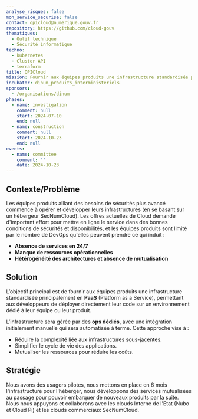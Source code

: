 ```yaml
---
analyse_risques: false
mon_service_securise: false
contact: opicloud@numerique.gouv.fr
repository: https://github.com/cloud-gouv
thematiques:
  - Outil technique
  - Sécurité informatique
techno:
  - kubernetes
  - Cluster API
  - terraform
title: OPICloud
mission: Fournir aux équipes produits une infrastructure standardisée principalement en PaaS (Platform as a Service), permettant aux développeurs de déployer directement leur code sur un environnement dédié à leur équipe ou leur produit.
incubator: dinum_produits_interministeriels
sponsors:
  - /organisations/dinum
phases:
  - name: investigation
    comment: null
    start: 2024-07-10
    end: null
  - name: construction
    comment: null
    start: 2024-10-23
    end: null
events:
  - name: committee
    comment: ''
    date: 2024-10-23
---
```

## Contexte/Problème

Les équipes produits aillant des besoins de sécurités plus avancé commence à opérer et développer leurs infrastructures (en se basant sur un hébergeur SecNumCloud). Les offres actuelles de Cloud demande d'important effort pour mettre en ligne le service dans des bonnes conditions de sécurités et disponibilités, et les équipes produits sont limité par le nombre de DevOps qu'elles peuvent prendre ce qui induit : 
- **Absence de services en 24/7**
- **Manque de ressources opérationnelles**
- **Hétérogénéité des architectures et absence de mutualisation**

## Solution

L’objectif principal est de fournir aux équipes produits une infrastructure standardisée principalement en **PaaS** (Platform as a Service), permettant aux développeurs de déployer directement leur code sur un environnement dédié à leur équipe ou leur produit.

L’infrastructure sera gérée par des **ops dédiés**, avec une intégration initialement manuelle qui sera automatisée à terme. Cette approche vise à :

*   Réduire la complexité liée aux infrastructures sous-jacentes.
*   Simplifier le cycle de vie des applications.
*   Mutualiser les ressources pour réduire les coûts.

## Stratégie

Nous avons des usagers pilotes, nous mettons en place en 6 mois l'infrastructure pour l'héberger, nous développons des services mutualisées au passage pour pouvoir embarquer de nouveaux produits par la suite.
Nous nous appuyons  et collaborons avec les clouds Interne de l'Etat (Nubo et Cloud Pi) et les clouds commerciaux SecNumCloud. 
